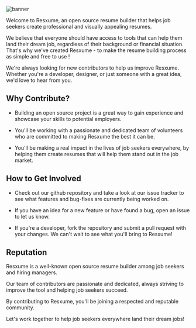 ![banner](https://raw.githubusercontent.com/resxume/.github/main/profile/readmebanner.jpg)

Welcome to Resxume, an open source resume builder that helps job seekers create professional and visually appealing resumes.

We believe that everyone should have access to tools that can help them land their dream job, regardless of their background or financial situation. That's why we've created Resxume - to make the resume building process as simple and free to use !

We're always looking for new contributors to help us improve Resxume. Whether you're a developer, designer, or just someone with a great idea, we'd love to hear from you.

## Why Contribute?

* Building an open source project is a great way to gain experience and showcase your skills to potential employers.

* You'll be working with a passionate and dedicated team of volunteers who are committed to making Resxume the best it can be.

* You'll be making a real impact in the lives of job seekers everywhere, by helping them create resumes that will help them stand out in the job market.

## How to Get Involved

* Check out our github repository and take a look at our issue tracker to see what features and bug-fixes are currently being worked on.

* If you have an idea for a new feature or have found a bug, open an issue to let us know.

* If you're a developer, fork the repository and submit a pull request with your changes. We can't wait to see what you'll bring to Resxume!

## Reputation

Resxume is a well-known open source resume builder among job seekers and hiring managers.

Our team of contributors are passionate and dedicated, always striving to improve the tool and helping job seekers succeed.

By contributing to Resxume, you'll be joining a respected and reputable community.

Let's work together to help job seekers everywhere land their dream jobs!

